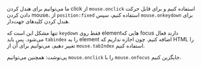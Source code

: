 
ما می‌توانیم برای هندل کردن click از `mouse.onclick` استفاده کنیم و برای قابل حرکت دادن کردن mouse، از `position:fixed` استفاده کنیم، سپس `mouse.onkeydown` برای هندل کردن کلید‌های جهت‌دار.

تنها مشکل این است که `keydown` فقط روی elementهایی که focus دارند فعال می‌شود. پس باید `tabindex` را به element اضافه کنیم. چون اجازه نداریم که HTML را تغییر دهیم، می‌توانیم برای آن از `mouse.tabIndex` استفاده کنیم.

پی‌نوشت: همچنین می‌توانیم `mouse.onclick` را با `mouse.onfocus` جایگزین کنیم.
